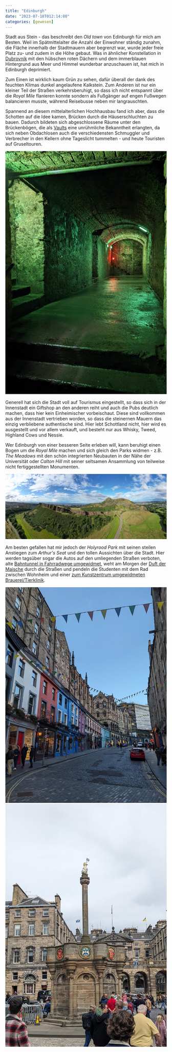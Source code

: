 ```yaml
---
title: "Edinburgh"
date: "2023-07-18T012:14:00"
categories: [gewesen]
---
```


Stadt aus Stein - das beschreibt den *Old town* von Edinburgh für mich am Besten. Weil im Spätmittelalter die Anzahl der Einwohner ständig zunahm, die Fläche innerhalb der Stadtmauern aber begrenzt war, wurde jeder freie Platz zu- und zudem in die Höhe gebaut. Was in ähnlicher Konstellation in [Dubrovnik](/2012/06/16/drachen-uber-dubrovnik/) mit den hübschen roten Dächern und dem immerblauen Hintergrund aus Meer und Himmel wunderbar anzuschauen ist, hat mich in Edinburgh deprimiert.

Zum Einen ist wirklich kaum Grün zu sehen, dafür überall der dank des feuchten Klimas dunkel angelaufene Kalkstein. Zum Anderen ist nur ein kleiner Teil der Straßen verkehrsberuhigt, so dass ich nicht entspannt über die *Royal Mile* flanieren konnte sondern als Fußgänger auf engen Fußwegen balancieren musste, während Reisebusse neben mir langrauschten.

Spannend an diesem mittelalterlichen Hochhausbau fand ich aber, dass die Schotten auf die Idee kamen, Brücken durch die Häuserschluchten zu bauen. Dadurch bildeten sich abgeschlossene Räume unter den Brückenbögen, die als [Vaults](https://en.wikipedia.org/wiki/Edinburgh_Vaults) eine unrühmliche Bekanntheit erlangten, da sich neben Obdachlosen auch die verschiedensten Schmuggler und Verbrecher in den Kellern ohne Tageslicht tummelten - und heute Touristen auf Gruseltouren.

![South Bridge Vaults](PXL_20230718_104916682.NIGHT.jpg)

Generell hat sich die Stadt voll auf Tourismus eingestellt, so dass sich in der Innenstadt ein Giftshop an den anderen reiht und auch die Pubs deutlich machen, dass hier kein Einheimischer vorbeischaut. Diese sind vollkommen aus der Innenstadt vertrieben worden, so dass die steinernen Mauern das einzig verbliebene authentische sind. Hier lebt Schottland nicht, hier wird es ausgestellt und vor allem verkauft, und besteht nur aus Whisky, Tweed, Highland Cows und Nessie.

Wer Edinburgh von einer besseren Seite erleben will, kann beruhigt einen Bogen um die *Royal Mile* machen und sich gleich den Parks widmen - z.B. *The Meadows* mit den schön integrierten Neubauten in der Nähe der Universität oder *Calton Hill* mit seiner seltsamen Ansammlung von teilweise nicht fertiggestellten Monumenten.

![Holyrood Park](DJI_0029.jpg)

Am besten gefallen hat mir jedoch der *Holyrood Park* mit seinen steilen Anstiegen zum *Arthur's Seat* und den tollen Aussichten über die Stadt. Hier werden tagsüber sogar die Autos auf den umliegenden Straßen verboten, alte [Bahntunnel in Fahrradwege umgewidmet](https://blog.historicenvironment.scot/2021/02/innocent-railway/), weht am Morgen der [Duft der Maische](https://holyrooddistillery.co.uk) durch die Straßen und pendeln die Studenten mit dem Rad zwischen Wohnheim und einer [zum Kunstzentrum umgewidmeten Brauerei/Tierklinik](https://www.summerhall.co.uk/).

![Victoria Street](PXL_20230716_203350611.jpg)
![The Scottish National Animal - The Unicorn](PXL_20230718_101154604.jpg)